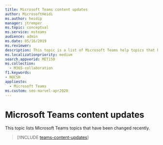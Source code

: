 ```yaml
---
title: Microsoft Teams content updates
author: MicrosoftHeidi
ms.author: heidip
manager: jtremper
ms.topic: conceptual
ms.service: msteams
audience: admin
ms.date: 05/16/2019
ms.reviewer: 
description: This topic is a list of Microsoft Teams help topics that have been updated recently, including links to the updated topics.
ms.localizationpriority: medium
search.appverid: MET150
ms.collection: 
  - M365-collaboration
f1.keywords:
- NOCSH
appliesto: 
  - Microsoft Teams
ms.custom: seo-marvel-apr2020
---
```


# Microsoft Teams content updates

This topic lists Microsoft Teams topics that have been changed recently.

> [!INCLUDE [teams-content-updates](includes/teams-content-updates.md)]

